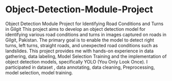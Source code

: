 # Object-Detection-Module-Project
Object Detection Module Project for Identifying Road Conditions and Turns in Gilgit
This project aims to develop an object detection model for identifying various road conditions and turns in images captured on roads in Gilgit, Pakistan. The primary goal is to enable the model to detect right turns, left turns, straight roads, and unexpected 
road conditions such as landslides. This project provides me with hands-on experience in data gathering, data labeling, Model Selection Training and the implementation of object detection models, specifically YOLO (You Only Look Once).
I participated in dataset , data annotating, data cleaning, Preprocessing, model selection, model training.
